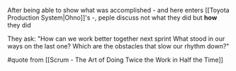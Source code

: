 After being able to show what was accomplished - and here enters [[Toyota Production System|Ohno]]'s  -, peple discuss not what they did but **how** they did

They ask: "How can we work better together next sprint What stood in our ways on the last one? Which are the obstacles that slow our rhythm down?"

#quote from [[Scrum - The Art of Doing Twice the Work in Half the Time]]
